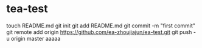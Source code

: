 tea-test
=======
touch README.md
git init
git add README.md
git commit -m "first commit"
git remote add origin https://github.com/ea-zhoujiajun/ea-test.git
git push -u origin master
aaaaa